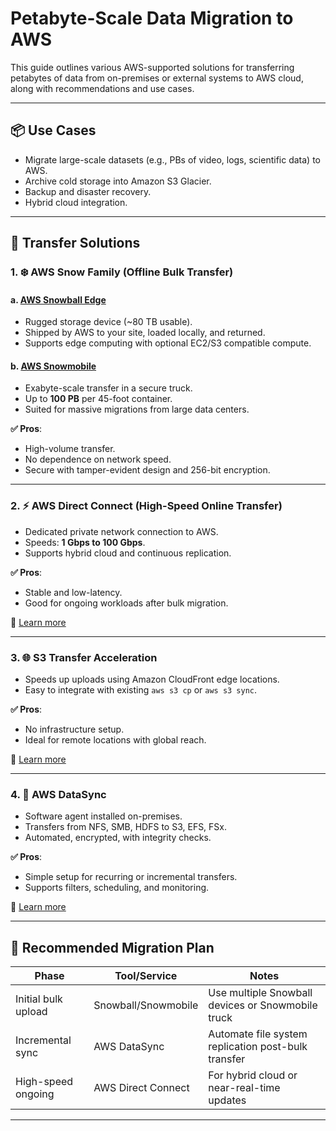 # Petabyte-Scale Data Migration to AWS

This guide outlines various AWS-supported solutions for transferring petabytes of data from on-premises or external systems to AWS cloud, along with recommendations and use cases.

---

## 📦 Use Cases

- Migrate large-scale datasets (e.g., PBs of video, logs, scientific data) to AWS.
- Archive cold storage into Amazon S3 Glacier.
- Backup and disaster recovery.
- Hybrid cloud integration.

---

## 🚀 Transfer Solutions

### 1. ❄️ AWS Snow Family (Offline Bulk Transfer)

#### a. [AWS Snowball Edge](https://aws.amazon.com/snowball/)
- Rugged storage device (~80 TB usable).
- Shipped by AWS to your site, loaded locally, and returned.
- Supports edge computing with optional EC2/S3 compatible compute.

#### b. [AWS Snowmobile](https://aws.amazon.com/snowmobile/)
- Exabyte-scale transfer in a secure truck.
- Up to **100 PB** per 45-foot container.
- Suited for massive migrations from large data centers.

**✅ Pros**:
- High-volume transfer.
- No dependence on network speed.
- Secure with tamper-evident design and 256-bit encryption.

---

### 2. ⚡ AWS Direct Connect (High-Speed Online Transfer)
- Dedicated private network connection to AWS.
- Speeds: **1 Gbps to 100 Gbps**.
- Supports hybrid cloud and continuous replication.

**✅ Pros**:
- Stable and low-latency.
- Good for ongoing workloads after bulk migration.

**🔗** [Learn more](https://aws.amazon.com/directconnect/)

---

### 3. 🌐 S3 Transfer Acceleration
- Speeds up uploads using Amazon CloudFront edge locations.
- Easy to integrate with existing `aws s3 cp` or `aws s3 sync`.

**✅ Pros**:
- No infrastructure setup.
- Ideal for remote locations with global reach.

**🔗** [Learn more](https://docs.aws.amazon.com/AmazonS3/latest/userguide/transfer-acceleration.html)

---

### 4. 🔁 AWS DataSync
- Software agent installed on-premises.
- Transfers from NFS, SMB, HDFS to S3, EFS, FSx.
- Automated, encrypted, with integrity checks.

**✅ Pros**:
- Simple setup for recurring or incremental transfers.
- Supports filters, scheduling, and monitoring.

**🔗** [Learn more](https://aws.amazon.com/datasync/)

---

## 🧭 Recommended Migration Plan

| Phase                 | Tool/Service         | Notes                                               |
|----------------------|----------------------|-----------------------------------------------------|
| Initial bulk upload  | Snowball/Snowmobile  | Use multiple Snowball devices or Snowmobile truck   |
| Incremental sync     | AWS DataSync         | Automate file system replication post-bulk transfer |
| High-speed ongoing   | AWS Direct Connect   | For hybrid cloud or near-real-time updates          |

---


